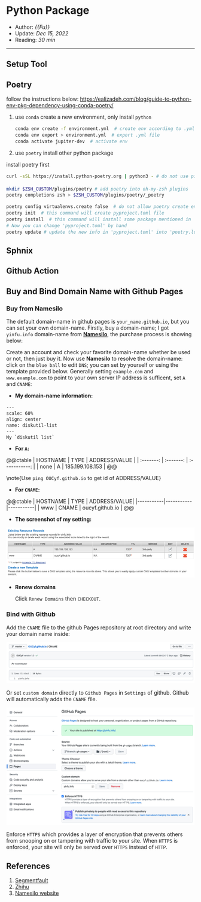 # Python Package 

- Author: *{{Fu}}*
- Update: *Dec 15, 2022*
- Reading: *30 min*

---



## Setup Tool



## Poetry

follow the instructions below: https://ealizadeh.com/blog/guide-to-python-env-pkg-dependency-using-conda-poetry/

1. use `conda` create a new environment, only install `python`

    ```bash
    conda env create -f environment.yml  # create env according to .yml file
    conda env export > environment.yml  # export .yml file
    conda activate jupiter-dev  # activate env
    ```

2. use `poetry` install other python package

install poetry first
```bash
curl -sSL https://install.python-poetry.org | python3 - # do not use pip

mkdir $ZSH_CUSTOM/plugins/poetry # add poetry into oh-my-zsh plugins
poetry completions zsh > $ZSH_CUSTOM/plugins/poetry/_poetry
```


```bash
poetry config virtualenvs.create false  # do not allow poetry create env
poetry init  # this command will create pyproject.toml file
poetry install  # this command will install some package mentioned in 'pyproject.toml', and also generate a 'poetry.lock' file
# Now you can change 'pyproject.toml' by hand
poetry update # update the new info in 'pyproject.toml' into 'poetry.lock' file
```



## Sphnix




## Github Action





## Buy and Bind Domain Name with Github Pages


### Buy from Namesilo
The default domain-name in github pages is `your_name.github.io`, but you can set your own domain-name. Firstly, buy a domain-name; I got `yinfu.info` domain-name from [**Namesilo**](https://www.namesilo.com/), the purchase process is showing below:

Create an account and check your favorite domain-name whether be used or not, then just buy it. Now use **Namesilo** to resolve the domain-name: click on the `blue ball` to edit `DNS`; you can set by yourself or using the template provided below. Generally setting `example.com` and `www.example.com` to point to your own server IP address is sufficent, set `A` and `CNAME`:


- **My domain-name information:**


```{figure} ./files/2022-02-21-2.jpg
---
scale: 60%
align: center
name: diskutil-list
---
My `diskutil list`
```

- **For `A`:**

@@ctable
| HOSTNAME  | TYPE      | ADDRESS/VALUE |
| :-------: | :-------: | :-----------: |
| none      | A         | 185.199.108.153 |
@@

\note{Use `ping OUCyf.github.io` to get id of ADDRESS/VALUE}

- **For `CNAME`:**

@@ctable
| HOSTNAME | TYPE | ADDRESS/VALUE|
|-----------|-----------|-----------|
| www | CNAME | oucyf.github.io |
@@

- **The screenshot of my setting:**

![](./files/2022-02-21-1.jpg)


- **Renew domains**

    Click `Renew Domains` then `CHECKOUT`.




### Bind with Github

Add the `CNAME` file to the github Pages repository at root directory and write your domain name inside:

![](./files/2022-02-21-3.jpg)


Or set `custom domain` directly to `Github Pages` in `Settings` of github. Github will automatically adds the `CNAME` file.


![](./files/2022-02-21-4.jpg)

Enforce `HTTPS` which provides a layer of encryption that prevents others from snooping on or tampering with traffic to your site. When `HTTPS` is enforced, your site will only be served over `HTTPS` instead of `HTTP`.




## References
1. [Segmentfault](https://segmentfault.com/a/1190000011203711)
1. [Zhihu](https://www.zhihu.com/question/31377141)
1. [Namesilo website](https://www.namesilo.com/)




